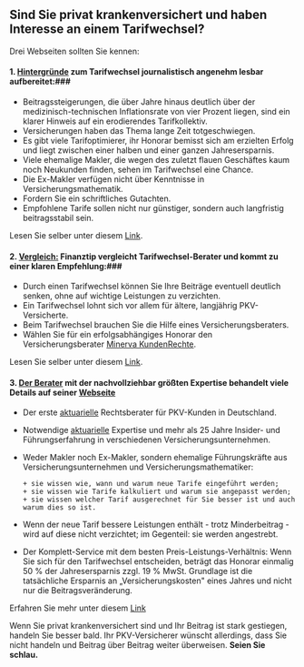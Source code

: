 ## Sind Sie privat krankenversichert und haben Interesse an einem Tarifwechsel? ####

Drei Webseiten sollten Sie kennen:

#### 1. [Hintergründe](http://www.brandeins.de/archiv/2014/im-interesse-des-kunden/wechsel-private-krankenversicherung-im-dschungel) zum Tarifwechsel journalistisch angenehm lesbar aufbereitet:###

* Beitragssteigerungen, die über Jahre hinaus deutlich über der medizinisch-technischen Inflationsrate von vier Prozent liegen, sind ein klarer Hinweis auf ein erodierendes Tarifkollektiv.
* Versicherungen haben das Thema lange Zeit totgeschwiegen.
* Es gibt viele Tarifoptimierer, ihr Honorar bemisst sich am erzielten Erfolg und liegt zwischen einer halben und einer ganzen Jahresersparnis.
* Viele ehemalige Makler, die wegen des zuletzt flauen Geschäftes kaum noch Neukunden finden, sehen im Tarifwechsel eine Chance.
* Die Ex-Makler verfügen nicht über Kenntnisse in Versicherungsmathematik.
* Fordern Sie ein schriftliches Gutachten.
* Empfohlene Tarife sollen nicht nur günstiger, sondern auch langfristig beitragsstabil sein.

Lesen Sie selber unter diesem [Link](http://www.brandeins.de/archiv/2014/im-interesse-des-kunden/wechsel-private-krankenversicherung-im-dschungel).

#### 2. [Vergleich:](http://www.finanztip.de/pkv-tarif-wechsel/?utm_source=Kooperation&utm_medium=Minerva&utm_campaign=Website?ref=TelegramGS) Finanztip vergleicht Tarifwechsel-Berater und kommt zu einer klaren Empfehlung:###

* Durch einen Tarifwechsel können Sie Ihre Beiträge eventuell deutlich senken, ohne auf wichtige Leistungen zu verzichten.
* Ein Tarifwechsel lohnt sich vor allem für ältere, langjährig PKV-Versicherte.
* Beim Tarifwechsel brauchen Sie die Hilfe eines Versicherungsberaters.
* Wählen Sie für ein erfolgsabhängiges Honorar den Versicherungsberater 
  <a href="https://www.minerva-kundenrechte.de?ref=TelegramGS" target="_blank">Minerva KundenRechte</a>.

Lesen Sie selber unter diesem [Link](http://www.finanztip.de/pkv-tarif-wechsel/?utm_source=Kooperation&utm_medium=Minerva&utm_campaign=Website?ref=TelegramGS).

#### 3. [Der Berater](https://www.minerva-kundenrechte.de?ref=TelegramGS) mit der nachvollziehbar größten Expertise behandelt viele Details auf seiner [Webseite](https://www.minerva-kundenrechte.de?ref=TelegramGS) ####

* Der erste [aktuarielle](https://www.minerva-kundenrechte.de/kompetente-unterstuetzung-beim-tarifwechsel-zahlt-sich-aus/was-ist-ein-aktuar-dav?ref=TelegramGS) Rechtsberater für PKV-Kunden in Deutschland.
* Notwendige [aktuarielle](https://www.minerva-kundenrechte.de/kompetente-unterstuetzung-beim-tarifwechsel-zahlt-sich-aus/was-ist-ein-aktuar-dav?ref=TelegramGS) Expertise und mehr als 25 Jahre Insider- und Führungserfahrung in verschiedenen Versicherungsunternehmen.
* Weder Makler noch Ex-Makler, sondern ehemalige Führungskräfte aus Versicherungsunternehmen und Versicherungsmathematiker:

      + sie wissen wie, wann und warum neue Tarife eingeführt werden;
      + sie wissen wie Tarife kalkuliert und warum sie angepasst werden;
      + sie wissen welcher Tarif ausgerechnet für Sie besser ist und auch warum dies so ist.
  
* Wenn der neue Tarif bessere Leistungen enthält - trotz Minderbeitrag - wird auf diese nicht verzichtet; im Gegenteil: sie werden angestrebt.
* Der Komplett-Service mit dem besten Preis-Leistungs-Verhältnis: Wenn Sie sich für den Tarifwechsel entscheiden, beträgt das Honorar einmalig 50 % der Jahresersparnis zzgl. 19 % MwSt. Grundlage ist die tatsächliche Ersparnis an „Versicherungskosten" eines Jahres und nicht nur die Beitragsveränderung.

Erfahren Sie mehr unter diesem [Link](https://www.minerva-kundenrechte.de/unsere-leistung/kompetenz-service?ref=TelegramGS)

Wenn Sie privat krankenversichert sind und Ihr Beitrag ist stark gestiegen, handeln Sie besser bald. 
Ihr PKV-Versicherer wünscht allerdings, dass Sie nicht handeln und Beitrag über Beitrag weiter überweisen.
**Seien Sie schlau.**

